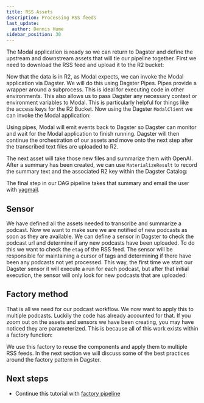 ```yaml
---
title: RSS Assets
description: Processing RSS feeds
last_update:
  author: Dennis Hume
sidebar_position: 30
---
```


The Modal application  is ready so we can return to Dagster and define the upstream and downstream assets that will tie our pipeline together. First we need to download the RSS feed and upload it to the R2 bucket:

<CodeExample path="project_dagster_modal_pipes/project_dagster_modal_pipes/pipeline_factory.py" language="python" lineStart="36" lineEnd="61"/>

Now that the data is in R2, as Modal expects, we can invoke the Modal application via Dagster. We will do this using Dagster Pipes. Pipes provide a wrapper around a subprocess. This is ideal for executing code in other environments. This also allows us to pass Dagster any necessary context or environment variables to Modal. This is particularly helpful for things like the access keys for the R2 Bucket. Now using the Dagster `ModalClient` we can invoke the Modal application:

<CodeExample path="project_dagster_modal_pipes/project_dagster_modal_pipes/pipeline_factory.py" language="python" lineStart="62" lineEnd="92"/>

Using pipes, Modal will emit events back to Dagster so Dagster can monitor and wait for the Modal application to finish running. Dagster will then continue the orchestration of our assets and move onto the next step after the transcribed text files are uploaded to R2.

The next asset will take those new files and summarize them with OpenAI. After a summary has been created, we can use `MaterializeResult` to record the summary text and the associated R2 key within the Dagster Catalog:

<CodeExample path="project_dagster_modal_pipes/project_dagster_modal_pipes/pipeline_factory.py" language="python" lineStart="93" lineEnd="120"/>

The final step in our DAG pipeline takes that summary and email the user with [yagmail](https://github.com/kootenpv/yagmail).

## Sensor

We have defined all the assets needed to transcribe and summarize a podcast. Now we want to make sure we are notified of new podcasts as soon as they are available. We can define a sensor in Dagster to check the podcast url and determine if any new podcasts have been uploaded. To do this we want to check the `etag` of the RSS feed. The sensor will be responsible for maintaining a cursor of tags and determining if there have been any podcasts not yet processed. This way, the first time we start our Dagster sensor it will execute a run for each podcast, but after that initial execution, the sensor will only look for new podcasts that are uploaded:

<CodeExample path="project_dagster_modal_pipes/project_dagster_modal_pipes/pipeline_factory.py" language="python" lineStart="167" lineEnd="208"/>

## Factory method

That is all we need for our podcast workflow. We now want to apply this to multiple podcasts. Luckily the code has already accounted for that. If you zoom out on the assets and sensors we have been creating, you may have noticed they are parameterized. This is because all of this work exists within a factory function:

<CodeExample path="project_dagster_modal_pipes/project_dagster_modal_pipes/pipeline_factory.py" language="python" lineStart="30" lineEnd="31"/>

We use this factory to reuse the components and apply them to multiple RSS feeds. In the next section we will discuss some of the best practices around the factory pattern in Dagster.

## Next steps

- Continue this tutorial with [factory pipeline](factory-pipeline)